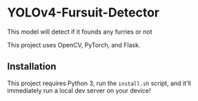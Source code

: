 # YOLOv4-Fursuit-Detector

This model will detect if it founds any furries or not

This project uses OpenCV, PyTorch, and Flask.

## Installation

This project requires Python 3, run the `install.sh` script, and it'll
immediately run a local dev server on your device!
